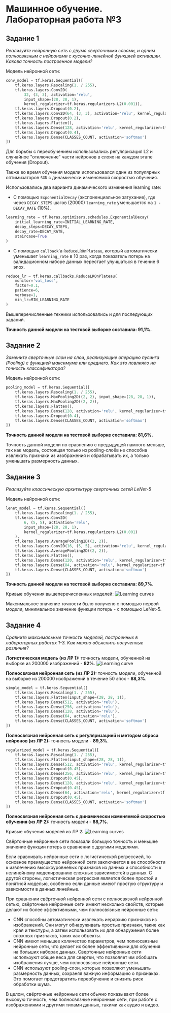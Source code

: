 # Машинное обучение. Лабораторная работа №3
## Задание 1
*Реализуйте нейронную сеть с двумя сверточными слоями, и одним полносвязным с нейронами с кусочно-линейной функцией активации. Какова точность построенное модели?*

Модель нейронной сети:
```python
conv_model = tf.keras.Sequential([
    tf.keras.layers.Rescaling(1. / 255),
    tf.keras.layers.Conv2D(
        32, (3, 3), activation='relu',
        input_shape=(28, 28, 1),
        kernel_regularizer=tf.keras.regularizers.L2(0.001)),
    tf.keras.layers.Dropout(0.2),
    tf.keras.layers.Conv2D(64, (3, 3), activation='relu', kernel_regularizer=tf.keras.regularizers.L2(0.001)),
    tf.keras.layers.Dropout(0.2),
    tf.keras.layers.Flatten(),
    tf.keras.layers.Dense(128, activation='relu', kernel_regularizer=tf.keras.regularizers.L2(0.001)),
    tf.keras.layers.Dropout(0.4),
    tf.keras.layers.Dense(CLASSES_COUNT, activation='softmax')
])
```

Для борьбы с переобучением использовались регуляризация L2 и случайное "отключение" части нейронов в слоях на каждом этапе обучения (Dropout).

Также во время обучения модели иcпользовался один из популярных оптимизаторов `SGD` с динамически изменяемой скоростью обучения.

Использовались два варианта динамического изменения learning rate:
* С помощью `ExponentialDecay` (экспоненциальное затухание), где через `DECAY_STEPS` шагов (20000) `learning_rate` уменьшается на `1 - DECAY_RATE` (10%). 
```python
learning_rate = tf.keras.optimizers.schedules.ExponentialDecay(
    initial_learning_rate=INITIAL_LEARNING_RATE,
    decay_steps=DECAY_STEPS,
    decay_rate=DECAY_RATE,
    staircase=True
)
```
* С помощью `callback`'а `ReduceLROnPlateau`, который автоматически уменьшает `learning_rate` в 10 раз, когда показатель потерь на валидационном наборе данных перестает улучшаться в течение 6 эпох. 
```python
reduce_lr = tf.keras.callbacks.ReduceLROnPlateau(
    monitor='val_loss',
    factor=0.1,
    patience=6,
    verbose=1,
    min_lr=MIN_LEARNING_RATE
)
```

Вышеперечисленные техники использовались и для последующих заданий.

**Точность данной модели на тестовой выборке составила: 91,1%.**

## Задание 2
*Замените сверточные слои на слои, реализующие операцию пулинга (Pooling) с функцией максимума или среднего. Как это повлияло на точность классификатора?*

Модель нейронной сети:
```python
pooling_model = tf.keras.Sequential([
    tf.keras.layers.Rescaling(1. / 255),
    tf.keras.layers.MaxPooling2D((2, 2), input_shape=(28, 28, 1)),
    tf.keras.layers.MaxPooling2D((2, 2)),
    tf.keras.layers.Flatten(),
    tf.keras.layers.Dense(128, activation='relu', kernel_regularizer=tf.keras.regularizers.L2(0.001)),
    tf.keras.layers.Dropout(0.4),
    tf.keras.layers.Dense(CLASSES_COUNT, activation='softmax')
])
```

**Точность данной модели на тестовой выборке составила: 81,6%.**

Точность данной модели по сравнению с предыдущей намного меньше, так как модель, состоящая только из pooling-слоёв не способна извлекать признаки из изображения и обрабатывать их, а только уменьшать размерность данных. 

## Задание 3
*Реализуйте классическую архитектуру сверточных сетей LeNet-5*

Модель нейронной сети:
```python
lenet_model = tf.keras.Sequential([
    tf.keras.layers.Rescaling(1. / 255),
    tf.keras.layers.Conv2D(
        6, (5, 5), activation='relu',
        input_shape=(28, 28, 1),
        kernel_regularizer=tf.keras.regularizers.L2(0.001)
    ),
    tf.keras.layers.AveragePooling2D((2, 2)),
    tf.keras.layers.Conv2D(16, (5, 5), activation='relu', kernel_regularizer=tf.keras.regularizers.L2(0.001)),
    tf.keras.layers.AveragePooling2D((2, 2)),
    tf.keras.layers.Flatten(),
    tf.keras.layers.Dense(120, activation='relu', kernel_regularizer=tf.keras.regularizers.L2(0.001)),
    tf.keras.layers.Dense(84, activation='relu', kernel_regularizer=tf.keras.regularizers.L2(0.001)),
    tf.keras.layers.Dense(CLASSES_COUNT, activation='softmax')
])
```

**Точность данной модели на тестовой выборке составила: 89,7%.**

Кривые обучения вышеперечисленных моделей:
![Learning curves](https://user-images.githubusercontent.com/55394253/228273222-3a340a17-1ca5-47af-b124-658b323b890f.png)

Максимальное значение точности было получено с помощью первой модели, минимальное значение функции потерь - с помощью LeNet-5.

## Задание 4
*Сравните максимальные точности моделей, построенных в лабораторных работах 1-3. Как можно объяснить полученные различия?*

**Логистическая модель (из ЛР 1):** точность модели, обученной на выборке из 200000 изображений - **82%**.
![Learning curve](https://user-images.githubusercontent.com/55394253/228247374-1c15c192-b1fc-4b16-ac42-1f2be8dabdcd.png)

**Полносвязная нейронная сеть (из ЛР 2):** точность модели, обученной на выборке из 200000 изображений в течение 50 эпох - **88,3%**.
```python
simple_model = tf.keras.Sequential([
    tf.keras.layers.Rescaling(1. / 255),
    tf.keras.layers.Flatten(input_shape=(28, 28, 1)),
    tf.keras.layers.Dense(512, activation='relu'),
    tf.keras.layers.Dense(256, activation='relu'),
    tf.keras.layers.Dense(128, activation='relu'),
    tf.keras.layers.Dense(64, activation='relu'),
    tf.keras.layers.Dense(CLASSES_COUNT, activation='softmax')
])
```

**Полносвязная нейронная сеть с регуляризацией и методом сброса нейронов (из ЛР 2):** точность модели - **89,3%**.
```python
regularized_model = tf.keras.Sequential([
    tf.keras.layers.Rescaling(1. / 255),
    tf.keras.layers.Flatten(input_shape=(28, 28, 1)),
    tf.keras.layers.Dense(512, activation='relu', kernel_regularizer=tf.keras.regularizers.L2(0.001)),
    tf.keras.layers.Dropout(0.45),
    tf.keras.layers.Dense(256, activation='relu', kernel_regularizer=tf.keras.regularizers.L2(0.001)),
    tf.keras.layers.Dropout(0.45),
    tf.keras.layers.Dense(128, activation='relu', kernel_regularizer=tf.keras.regularizers.L2(0.001)),
    tf.keras.layers.Dropout(0.45),
    tf.keras.layers.Dense(64, activation='relu', kernel_regularizer=tf.keras.regularizers.L2(0.001)),
    tf.keras.layers.Dropout(0.45),
    tf.keras.layers.Dense(CLASSES_COUNT, activation='softmax')
])
```

**Полносвязная нейронная сеть с динамически изменяемой скоростью обучения (из ЛР 2):** точность модели - **88,7%**.

Кривые обучения моделей из ЛР 2:
![Learning curves](https://user-images.githubusercontent.com/55394253/228275370-32031807-d64c-4cd8-80c1-16e42e5eb74a.png)

Свёрточные нейронные сети показали большую точность и меньшее значение функции потерь в сравнении с другими моделями.

Если сравнивать нейронные сети с логистической регрессией, то основное преимущество нейронной сети заключается в ее способности к извлечению высокоуровневых признаков из данных и способности к нелинейному моделированию сложных зависимостей в данных. С другой стороны, логистическая регрессия является более простой и понятной моделью, особенно если данные имеют простую структуру и зависимости в данных линейные.

При сравнении свёрточной нейронной сети с полносвязной нейронной сетью, свёрточные нейронные сети имеют несколько свойств, которые делают их более эффективными, чем полносвязные нейронные сети:
* CNN способны автоматически извлекать иерархию признаков из изображений. Они могут обнаруживать простые признаки, такие как края и текстуры, а затем использовать их для обнаружения более сложных признаков, таких как объекты.
* CNN имеют меньшее количество параметров, чем полносвязные нейронные сети, что делает их более эффективными для обучения на больших наборах данных. Сверточные нейронные сети используют общие веса для свертки, что позволяет им обобщать изображения лучше, чем полносвязные нейронные сети.
* CNN используют pooling-слои, которые позволяют уменьшать размерность данных, сохраняя важную информацию о признаках. Это помогает предотвратить переобучение и снизить риск обработки шума.

В целом, свёрточные нейронные сети обычно показывают более высокую точность, чем полносвязные нейронные сети, при работе с изображениями и другими типами данных, такими как аудио и видео.
